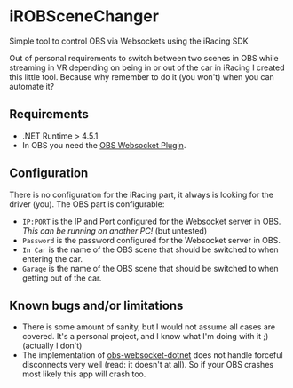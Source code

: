 # iROBSceneChanger
Simple tool to control OBS via Websockets using the iRacing SDK

Out of personal requirements to switch between two scenes in OBS while streaming in VR depending on being in or out of the car in iRacing I created this little tool. Because why remember to do it (you won't) when you can automate it?

## Requirements
+ .NET Runtime > 4.5.1
+ In OBS you need the [OBS Websocket Plugin](https://github.com/Palakis/obs-websocket).

## Configuration
There is no configuration for the iRacing part, it always is looking for the driver (you). The OBS part is configurable: 
+ `IP:PORT` is the IP and Port configured for the Websocket server in OBS. *This can be running on another PC!* (but untested)
+ `Password` is the password configured for the Websocket server in OBS.
+ `In Car` is the name of the OBS scene that should be switched to when entering the car.
+ `Garage` is the name of the OBS scene that should be switched to when getting out of the car.

## Known bugs and/or limitations
+ There is some amount of sanity, but I would not assume all cases are covered. It's a personal project, and I know what I'm doing with it ;) (actually I don't)  
+ The implementation of [obs-websocket-dotnet](https://github.com/Palakis/obs-websocket-dotnet) does not handle forceful disconnects very well (read: it doesn't at all). So if your OBS crashes most likely this app will crash too.

